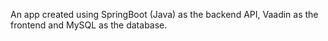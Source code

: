 An app created using SpringBoot (Java) as the backend API, Vaadin as the frontend and MySQL as the database.
